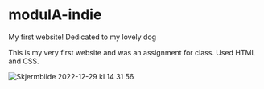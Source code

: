 # modulA-indie
My first website! Dedicated to my lovely dog


This is my very first website and was an assignment for class. Used HTML and CSS. 



![Skjermbilde 2022-12-29 kl  14 31 56](https://user-images.githubusercontent.com/112859791/209961097-5539415e-eb59-44ac-ac07-9815befdfc82.png)
